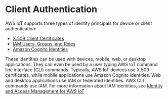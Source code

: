 # Client Authentication<a name="client-authentication"></a>

AWS IoT supports three types of identity principals for device or client authentication:
+ [X\.509 Client Certificates](x509-client-certs.md)
+ [IAM Users, Groups, and Roles](iam-users-groups-roles.md)
+ [Amazon Cognito Identities](cognito-identities.md)

These identities can be used with devices, mobile, web, or desktop applications\. They can even be used by a user typing AWS IoT command line interface \(CLI\) commands\. Typically, AWS IoT devices use X\.509 certificates, while mobile applications use Amazon Cognito identities\. Web and desktop applications use IAM or federated identities\. AWS CLI commands use IAM\. For more information about IAM identities, see [Identity and Access Management for AWS IoT](security-iam.md)\.